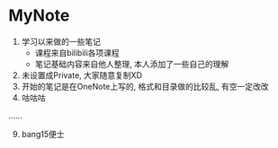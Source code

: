 # MyNote

1. 学习以来做的一些笔记
     - 课程来自bilibili各项课程
     - 笔记基础内容来自他人整理, 本人添加了一些自己的理解
2. 未设置成Private, 大家随意复制XD
3. 开始的笔记是在OneNote上写的, 格式和目录做的比较乱, 有空一定改改
4. 咕咕咕

……

9. bang15便士